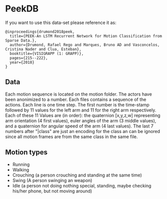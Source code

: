 # PeekDB

If you want to use this data-set please reference it as:
```
@inproceedings{drumond2018peek,
  title={PEEK-An LSTM Recurrent Network for Motion Classification from Sparse Data.},
  author={Drumond, Rafael Rego and Marques, Bruno AD and Vasconcelos, Cristina Nader and Clua, Esteban},
  booktitle={VISIGRAPP (1: GRAPP)},
  pages={215--222},
  year={2018}
}
```
## Data
Each motion sequence is located on the motion folder. The actors have been anonimized to a number. Each files contains a sequence of the actions. Each line is one time step. The first number is the time-stamp followed by 11 values for the left arm and 11 for the right arm respectively. Each of these 11 Values are (in order): the quaternion [x,y,z,w] representing arm orientation (4 first values), euler angles of the arm (3 middle values), and a quaternion for angular speed of the arm (4 last values). The last 7 numbers after "|class" are just an encoding for the class an can be ignored since all motion frames are from the same class in the same file.

## Motion types
* Running
* Walking
* Crouching (a person crouching and standing at the same time)
* Swing (A person swinging an weapon)
* Idle (a person not doing nothing special, standing, maybe checking his/her phone, but not moving around)
